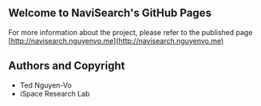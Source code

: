 ## Welcome to NaviSearch's GitHub Pages

For more information about the project, please refer to the published page [http://navisearch.nguyenvo.me](http://navisearch.nguyenvo.me)

## Authors and Copyright
- Ted Nguyen-Vo
- iSpace Research Lab
